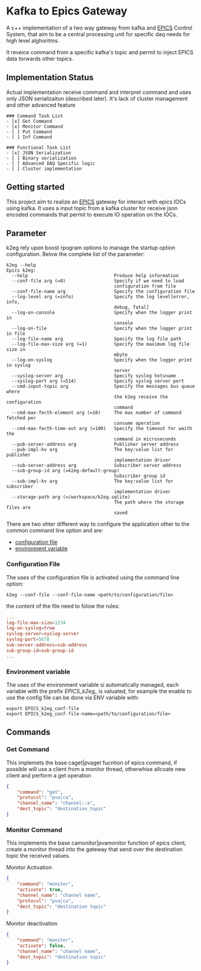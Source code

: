 # Kafka to Epics Gateway
A c++ implementation of a two way gateway from kafka and [EPICS](https://epics.anl.gov) Control System, that aim to be a central processing unit for specific daq needs for high level alghoritms.

It reveice command from a specific kafka's topic and permit to inject EPICS  data torwards other topics.

## Implementation Status
Actual implementation receive command and interpret command and uses only JSON serializaiton (described later). It's lack of cluster management and other advanced feature

```[tasklist]
### Command Task List
- [x] Get Command
- [x] Monitor Command
- [ ] Put Command
- [ ] Inf Command

### Functional Task List
- [x] JSON Serialization
- [ ] Binary serialization
- [ ] Advanced DAQ Specific logic
- [ ] Cluster implementation
```


## Getting started
This project aim to realize an [EPICS](https://epics.anl.gov) gateway for interact with epics IOCs using kafka. It uses a input topic from a kafka cluster for receive json encoded commands that permit to execute IO operation on the IOCs.

## Parameter
k2eg rely upon boost rpogram options to manage the startup option configuration. Below the complete list of the parameter:

```console
k2eg --help
Epics k2eg:
  --help                                Produce help information
  --conf-file arg (=0)                  Specify if we need to load 
                                        configuration from file
  --conf-file-name arg                  Specify the configuration file
  --log-level arg (=info)               Specify the log level[error, info, 
                                        debug, fatal]
  --log-on-console                      Specify when the logger print in 
                                        console
  --log-on-file                         Specify when the logger print in file
  --log-file-name arg                   Specify the log file path
  --log-file-max-size arg (=1)          Specify the maximum log file size in 
                                        mbyte
  --log-on-syslog                       Specify when the logger print in syslog
                                        server
  --syslog-server arg                   Specify syslog hotsname
  --syslog-port arg (=514)              Specify syslog server port
  --cmd-input-topic arg                 Specify the messages bus queue where 
                                        the k2eg receive the configuration 
                                        command
  --cmd-max-fecth-element arg (=10)     The max number of command fetched per 
                                        consume operation
  --cmd-max-fecth-time-out arg (=100)   Specify the timeout for waith the 
                                        command in microseconds
  --pub-server-address arg              Publisher server address
  --pub-impl-kv arg                     The key:value list for publisher 
                                        implementation driver
  --sub-server-address arg              Subscriber server address
  --sub-group-id arg (=k2eg-default-group)
                                        Subscriber group id
  --sub-impl-kv arg                     The key:value list for subscriber 
                                        implementation driver
  --storage-path arg (=/workspace/k2eg.sqlite)
                                        The path where the storage files are 
                                        saved
```

There are two ohter different way to configure the application other to the common command line option and are:
* [configuration file](#configuration-file)
* [environment variable](#environment-variable)

### Configuration File
The uses of the configuration file is activated using the command line option:
```console
k2eg --conf-file --conf-file-name <path/to/configuration/file>
```
the content of the file need to folow the rules:
```conf
...
log-file-max-size=1234
log-on-syslog=true
syslog-server=syslog-server
syslog-port=5678
sub-server-address=sub-address
sub-group-id=sub-group-id
...
```

### Environment variable
The uses of the environment variable si automatically managed, each variable with the prefix *EPICS_k2eg_* is valuated, for example the enable to use  the config file can be done via ENV variable with:
``` console
export EPICS_k2eg_conf-file
export EPICS_k2eg_conf-file-name=<path/to/configuration/file>
```

## Commands

### Get Command
This implemets the base caget|pvaget fucntion of epics command, if possible will use a client from a monitor thread, otherwhise allcoate new client and perform a get operation
```json
{
    "command": "get",
    "protocol": "pva|ca",
    "channel_name": "channel::a",
    "dest_topic": "destination_topic"
}
```

### Monitor Command
This implements the base camonitor|pvamonitor function of epics client, create a monitor thread into the gateway that send over the destination topic the received values.

Monitor Activation
```json
{
    "command": "monitor",
    "activate": true,
    "channel_name": "channel name",
    "protocol": "pva|ca",
    "dest_topic": "destination topic"
}
```

Monitor deactivation
```json
{
    "command": "monitor",
    "activate": false,
    "channel_name": "channel name",
    "dest_topic": "destination topic"
}
```